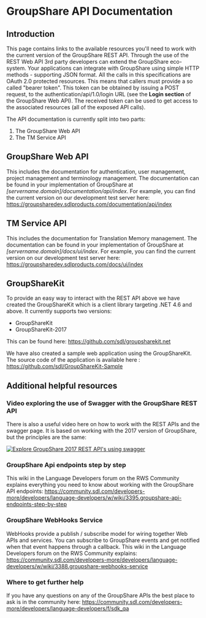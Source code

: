 # GroupShare API Documentation #
## Introduction ##
This page contains links to the available resources you'll need to work with the current version of the GroupShare REST API. Through the use of the REST Web API 3rd party developers can extend the GroupShare eco-system. Your applications can integrate with GroupShare using simple HTTP methods - supporting JSON format. All the calls in this specifications are OAuth 2.0 protected resources. This means that callers must provide a so called "bearer token". This token can be obtained by issuing a POST request, to the authentication/api/1.0/login URL (see the **Login section** of the GroupShare Web API). The received token can be used to get access to the associated resources (all of the exposed API calls).

The API documentation is currently split into two parts:
1. The GroupShare Web API
2. The TM Service API

## GroupShare Web API ##
This includes the documentation for authentication, user management, project management and terminology management. The documentation can be found in your implementation of GroupShare at *[servername.domain]/documentation/api/index*. For example, you can find the current version on our development test server here: https://groupsharedev.sdlproducts.com/documentation/api/index

## TM Service API ##
This includes the documentation for Translation Memory management. The documentation can be found in your implementation of GroupShare at *[servername.domain]/docs/ui/index*. For example, you can find the current version on our development test server here: https://groupsharedev.sdlproducts.com/docs/ui/index

## GroupShareKit ##
To provide an easy way to interact with the REST API above we have created the GroupShareKit which is a client library targeting .NET 4.6 and above. It currently supports two versions:
- GroupShareKit
- GroupShareKit-2017

This can be found here: https://github.com/sdl/groupsharekit.net

We have also created a sample web application using the GroupShareKit. The source code of the application is available here : https://github.com/sdl/GroupShareKit-Sample

## Additional helpful resources ##
### Video exploring the use of Swagger with the GroupShare REST API ###
There is also a useful video here on how to work with the REST APIs and the swagger page. It is based on working with the 2017 version of GroupShare, but the principles are the same:

[![Explore GroupShare 2017 REST API's using swagger](https://img.youtube.com/vi/jmaZyarM-8s/0.jpg)](https://youtu.be/jmaZyarM-8s "Explore GroupShare 2017 REST API's using swagger")

### GroupShare Api endpoints step by step ###
This wiki in the Language Developers forum on the RWS Community explains everything you need to know about working with the GroupShare API endpoints:
https://community.sdl.com/developers-more/developers/language-developers/w/wiki/3395.groupshare-api-endpoints-step-by-step

### GroupShare WebHooks Service ###
WebHooks provide a publish / subscribe model for wiring together Web APIs and services. You can subscribe to GroupShare events and get notified when that event happens through a callback. This wiki in the Language Developers forum on the RWS Community explains:
https://community.sdl.com/developers-more/developers/language-developers/w/wiki/3388.groupshare-webhooks-service

### Where to get further help ###

If you have any questions on any of the GroupShare APIs the best place to ask is in the community here: https://community.sdl.com/developers-more/developers/language-developers/f/sdk_qa
